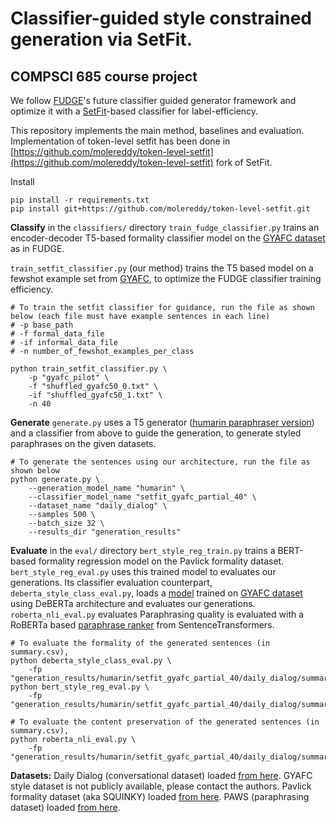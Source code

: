 # Classifier-guided style constrained generation via SetFit.

## COMPSCI 685 course project 


We follow [FUDGE](https://arxiv.org/pdf/2104.05218)'s future classifier guided generator framework and optimize it with a [SetFit](https://arxiv.org/pdf/2209.11055)-based classifier for label-efficiency.

This repository implements the main method, baselines and evaluation. Implementation of token-level setfit has been done in [https://github.com/molereddy/token-level-setfit](https://github.com/molereddy/token-level-setfit) fork of SetFit.

Install
```
pip install -r requirements.txt
pip install git+https://github.com/molereddy/token-level-setfit.git
```

**Classify** in the `classifiers/` directory
`train_fudge_classifier.py` trains an encoder-decoder T5-based formality classifier model on the [GYAFC dataset](https://arxiv.org/abs/1803.06535) as in FUDGE.

`train_setfit_classifier.py` (our method) trains the T5 based model on a fewshot example set from [GYAFC](https://arxiv.org/abs/1803.06535), to optimize the FUDGE classifier training efficiency.
```
# To train the setfit classifier for guidance, run the file as shown below (each file must have example sentences in each line)
# -p base_path
# -f formal_data_file
# -if informal_data_file
# -n number_of_fewshot_examples_per_class

python train_setfit_classifier.py \
    -p "gyafc_pilot" \
    -f "shuffled_gyafc50_0.txt" \
    -if "shuffled_gyafc50_1.txt" \
    -n 40
```

**Generate**
`generate.py` uses a T5 generator ([humarin paraphraser version](https://huggingface.co/humarin/chatgpt_paraphraser_on_T5_base)) and a classifier from above to guide the generation, to generate styled paraphrases on the given datasets.
```
# To generate the sentences using our architecture, run the file as shown below
python generate.py \
    --generation_model_name "humarin" \
    --classifier_model_name "setfit_gyafc_partial_40" \
    --dataset_name "daily_dialog" \
    --samples 500 \
    --batch_size 32 \
    --results_dir "generation_results"
```

**Evaluate** in the `eval/` directory
`bert_style_reg_train.py` trains a BERT-based formality regression model on the Pavlick formality dataset. `bert_style_reg_eval.py` uses this trained model to evaluates our generations. Its classifier evaluation counterpart, `deberta_style_class_eval.py`, loads a [model](https://huggingface.co/s-nlp/deberta-large-formality-ranker) trained on [GYAFC dataset](https://arxiv.org/abs/1803.06535) using DeBERTa architecture and evaluates our generations.
`roberta_nli_eval.py` evaluates Paraphrasing quality is evaluated with a RoBERTa based [paraphrase ranker](https://huggingface.co/cross-encoder/nli-roberta-base) from SentenceTransformers.
```
# To evaluate the formality of the generated sentences (in summary.csv), 
python deberta_style_class_eval.py \
    -fp "generation_results/humarin/setfit_gyafc_partial_40/daily_dialog/summary.csv"
python bert_style_reg_eval.py \
    -fp "generation_results/humarin/setfit_gyafc_partial_40/daily_dialog/summary.csv"

# To evaluate the content preservation of the generated sentences (in summary.csv),
python roberta_nli_eval.py \
    -fp "generation_results/humarin/setfit_gyafc_partial_40/daily_dialog/summary.csv"
```

**Datasets:**
Daily Dialog (conversational dataset) loaded [from here](https://huggingface.co/datasets/daily_dialog).
GYAFC style dataset is not publicly available, please contact the authors.
Pavlick formality dataset (aka SQUINKY) loaded [from here](https://huggingface.co/datasets/osyvokon/pavlick-formality-scores).
PAWS (paraphrasing dataset) loaded [from here](https://huggingface.co/datasets/paws-x).
